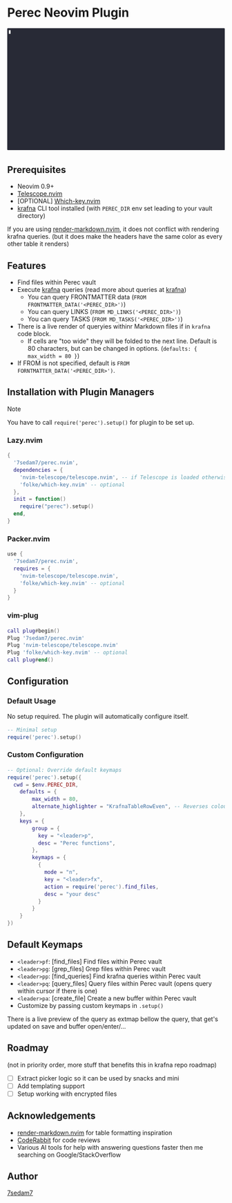 # Perec Neovim Plugin

![Obsidian in Nvim without depending on Obsidian's existance.](demo.gif)

## Prerequisites
- Neovim 0.9+
- [Telescope.nvim](https://github.com/nvim-telescope/telescope.nvim)
- [OPTIONAL] [Which-key.nvim](https://github.com/folke/which-key.nvim)
- [krafna](https://github.com/7sedam7/krafna) CLI tool installed (with `PEREC_DIR` env set leading to your vault directory)

If you are using [render-markdown.nvim](https://github.com/MeanderingProgrammer/render-markdown.nvim/tree/4a28c135bc3548e398ba38178fec3f705cb26fe6), it does not conflict with rendering krafna queries. (but it does make the headers have the same color as every other table it renders)

## Features

- Find files within Perec vault
- Execute [krafna](https://github.com/7sedam7/krafna) queries (read more about queries at [krafna](kttps://github.com/7sedam7/krafna))
  - You can query FRONTMATTER data (`FROM FRONTMATTER_DATA('<PEREC_DIR>')`)
  - You can query LINKS (`FROM MD_LINKS('<PEREC_DIR>')`)
  - You can query TASKS (`FROM MD_TASKS('<PEREC_DIR>')`)
- There is a live render of queryies withinr Markdown files if in ``` krafna ``` code block.
  - If cells are "too wide" they will be folded to the next line. Default is 80 characters, but can be changed in options. (`defaults: { max_width = 80 }`)
- If FROM is not specified, default is `FROM FORNTMATTER_DATA('<PEREC_DIR>')`.

## Installation with Plugin Managers

> [!Note]
> You have to call `require('perec').setup()` for plugin to be set up.

### Lazy.nvim
```lua
{
  '7sedam7/perec.nvim',
  dependencies = {
    'nvim-telescope/telescope.nvim', -- if Telescope is loaded otherwise, remove from here for faster startup.
    'folke/which-key.nvim' -- optional
  },
  init = function()
    require("perec").setup()
  end,
}
```

### Packer.nvim
```lua
use {
  '7sedam7/perec.nvim',
  requires = {
    'nvim-telescope/telescope.nvim',
    'folke/which-key.nvim' -- optional
  }
}
```

### vim-plug
```lua
call plug#begin()
Plug '7sedam7/perec.nvim'
Plug 'nvim-telescope/telescope.nvim'
Plug 'folke/which-key.nvim' -- optional
call plug#end()
```

## Configuration

### Default Usage
No setup required. The plugin will automatically configure itself.

```lua
-- Minimal setup
require('perec').setup()
```

### Custom Configuration
```lua
-- Optional: Override default keymaps
require('perec').setup({
  cwd = $env.PEREC_DIR,
    defaults = {
        max_width = 80,
        alternate_highlighter = "KrafnaTableRowEven", -- Reverses colours
    },
    keys = {
        group = {
          key = "<leader>p",
          desc = "Perec functions",
        },
        keymaps = {
          {
            mode = "n",
            key = "<leader>fx",
            action = require('perec').find_files,
            desc = "your desc"
          }
        }
    }
})
```

## Default Keymaps
- `<leader>pf`: [find_files] Find files within Perec vault
- `<leader>pg`: [grep_files] Grep files within Perec vault
- `<leader>pp`: [find_queries] Find krafna queries within Perec vault
- `<leader>pq`: [query_files] Query files within Perec vault (opens query within cursor if there is one)
- `<leader>pa`: [create_file] Create a new buffer within Perec vault
- Customize by passing custom keymaps in `.setup()`

There is a live preview of the query as extmap bellow the query, that get's updated on save and buffer open/enter/...

## Roadmay
(not in priority order, more stuff that benefits this in krafna repo roadmap)
- [ ] Extract picker logic so it can be used by snacks and mini
- [ ] Add templating support
- [ ] Setup working with encrypted files

## Acknowledgements

- [render-markdown.nvim](https://github.com/MeanderingProgrammer/render-markdown.nvim/tree/4a28c135bc3548e398ba38178fec3f705cb26fe6) for table formatting inspiration
- [CodeRabbit](https://coderabbit.io) for code reviews
- Various AI tools for help with answering questions faster then me searching on Google/StackOverflow


## Author

[7sedam7](https://github.com/7sedam7)
